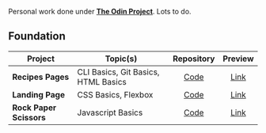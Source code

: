 Personal work done under [**The Odin Project**](https://www.theodinproject.com/). Lots to do.

## Foundation

| Project | Topic(s) | Repository | Preview |
| --- | --- | :---: | :---: |
| **Recipes Pages** | CLI Basics, Git Basics, HTML Basics | [Code](https://github.com/itben-h/my-odin-projects/tree/main/foundations/01-recipes-pages) | [Link](https://itben-h.github.io/my-odin-projects/foundations/01-recipes-pages/)
| **Landing Page** | CSS Basics, Flexbox | [Code](https://github.com/itben-h/my-odin-projects/tree/main/foundations/02-landing-page) | [Link](https://itben-h.github.io/my-odin-projects/foundations/02-landing-page/)
| **Rock Paper Scissors** | Javascript Basics | [Code](https://github.com/itben-h/my-odin-projects/tree/main/foundations/03-rock-paper-scissors) | [Link](https://itben-h.github.io/my-odin-projects/foundations/03-rock-paper-scissors/)